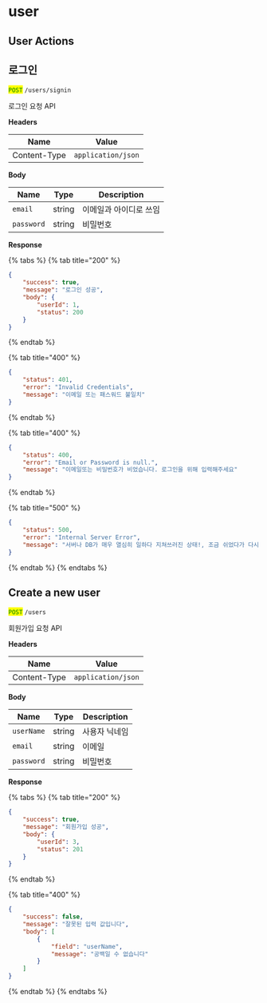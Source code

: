 # user

## User Actions

## 로그인

<mark style="color:green;">`POST`</mark> `/users/signin`

로그인 요청 API

**Headers**

| Name         | Value              |
| ------------ | ------------------ |
| Content-Type | `application/json` |

**Body**

| Name       | Type   | Description  |
| ---------- | ------ | ------------ |
| `email`    | string | 이메일과 아이디로 쓰임 |
| `password` | string | 비밀번호         |

**Response**

{% tabs %}
{% tab title="200" %}
```json
{
    "success": true,
    "message": "로그인 성공",
    "body": {
        "userId": 1,
        "status": 200
    }
}
```
{% endtab %}

{% tab title="400" %}
```json
{
    "status": 401,
    "error": "Invalid Credentials",
    "message": "이메일 또는 패스워드 불일치"
}
```
{% endtab %}

{% tab title="400" %}
```json
{
    "status": 400,
    "error": "Email or Password is null.",
    "message": "이메일또는 비밀번호가 비었습니다. 로그인을 위해 입력해주세요"
}
```
{% endtab %}

{% tab title="500" %}
```json
{
    "status": 500,
    "error": "Internal Server Error",
    "message": "서버나 DB가 매우 열심히 일하다 지쳐쓰러진 상태!, 조금 쉬었다가 다시 일할게요"
}
```
{% endtab %}
{% endtabs %}



## Create a new user

<mark style="color:green;">`POST`</mark> `/users`

회원가입 요청 API

**Headers**

| Name         | Value              |
| ------------ | ------------------ |
| Content-Type | `application/json` |

**Body**

| Name       | Type   | Description |
| ---------- | ------ | ----------- |
| `userName` | string | 사용자 닉네임     |
| `email`    | string | 이메일         |
| `password` | string | 비밀번호        |

**Response**

{% tabs %}
{% tab title="200" %}
```json
{
    "success": true,
    "message": "회원가입 성공",
    "body": {
        "userId": 3,
        "status": 201
    }
}
```


{% endtab %}

{% tab title="400" %}
```json
{
    "success": false,
    "message": "잘못된 입력 값입니다",
    "body": [
        {
            "field": "userName",
            "message": "공백일 수 없습니다"
        }
    ]
}
```
{% endtab %}
{% endtabs %}









